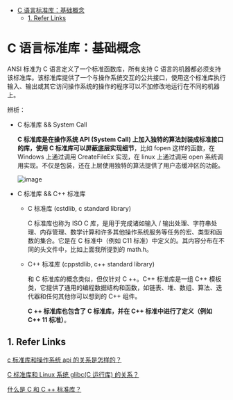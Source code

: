 - [C 语言标准库：基础概念](#c-语言标准库基础概念)
  - [1. Refer Links](#1-refer-links)

# C 语言标准库：基础概念

ANSI 标准为 C 语言定义了一个标准函数库，所有支持 C 语言的机器都必须支持该标准库。该标准库提供了一个与操作系统交互的公共接口，使用这个标准库执行输入、输出或其它访问操作系统的操作的程序可以不加修改地运行在不同的机器上。

辨析：
- C 标准库 && System Call

  **C 标准库是在操作系统 API (System Call) 上加入独特的算法封装成标准接口的库，使用 C 标准库可以屏蔽底层实现细节**，比如 fopen 这样的函数，在 Windows 上通过调用 CreateFileEx 实现，在 linux 上通过调用 open 系统调用实现。不仅是包装，还在上层使用独特的算法提供了用户态缓冲区的功能。

  ![image](http://img.cdn.firejq.com/jpg/2018/7/15/93c9bcf552eebbcbfd9cddc468d772ce.jpg)

- C 标准库 && C++ 标准库
  - C 标准库 (cstdlib, c standard library)

    C 标准库也称为 ISO C 库，是用于完成诸如输入 / 输出处理、字符串处理、内存管理、数学计算和许多其他操作系统服务等任务的宏、类型和函数的集合。它是在 C 标准中（例如 C11 标准）中定义的。其内容分布在不同的头文件中，比如上面我所提到的 math.h。

  - C++ 标准库 (cppstdlib, c++ standard library)

    和 C 标准库的概念类似，但仅针对 C ++。C++ 标准库是一组 C++ 模板类，它提供了通用的编程数据结构和函数，如链表、堆、数组、算法、迭代器和任何其他你可以想到的 C++ 组件。

    **C ++ 标准库也包含了 C 标准库，并在 C++ 标准中进行了定义（例如 C++ 11 标准）**。

## 1. Refer Links

[c 标准库和操作系统 api 的关系是怎样的？](https://www.zhihu.com/question/46763480)

[C 标准库和 Linux 系统 glibc(C 运行库) 的关系？](https://www.zhihu.com/question/49945649)

[什么是 C 和 C ++ 标准库？](https://www.oschina.net/translate/c-c-standard-library)
